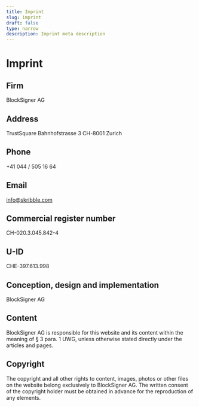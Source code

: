 ```yaml
---
title: Imprint
slug: imprint
draft: false
type: narrow
description: Imprint meta description
---
```


# Imprint

## Firm
BlockSigner AG

## Address
TrustSquare
Bahnhofstrasse 3
CH-8001 Zurich

## Phone
+41 044 / 505 16 64

## Email
[info@skribble.com](mailto:info@skribble.com "info@skribble.com")   

## Commercial register number
CH-020.3.045.842-4

## U-ID
CHE-397.613.998

## Conception, design and implementation
BlockSigner AG

## Content
BlockSigner AG is responsible for this website and its content within the meaning of § 3 para. 1 UWG, unless otherwise stated directly under the articles and pages.

## Copyright
The copyright and all other rights to content, images, photos or other files on the website belong exclusively to BlockSigner AG. The written consent of the copyright holder must be obtained in advance for the reproduction of any elements.
